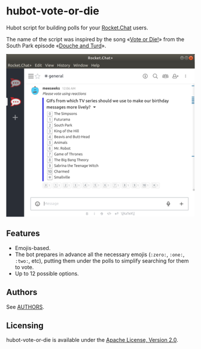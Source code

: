 # hubot-vote-or-die

Hubot script for building polls for your [Rocket.Chat](https://rocket.chat) users.

The name of the script was inspired by the song «[Vote or Die!](http://southpark.wikia.com/wiki/Vote_or_Die!)» from the South Park episode «[Douche and Turd](https://en.wikipedia.org/wiki/Douche_and_Turd)».

<p align="center">
    <img src="example.png" width="600">
</p>

## Features

* Emojis-based.
* The bot prepares in advance all the necessary emojis (`:zero:`, `:one:`, `:two:`, etc), putting them under the polls to simplify searching for them to vote.
* Up to 12 possible options.

## Authors

See [AUTHORS](AUTHORS.md).

## Licensing

hubot-vote-or-die is available under the [Apache License, Version 2.0](LICENSE).

